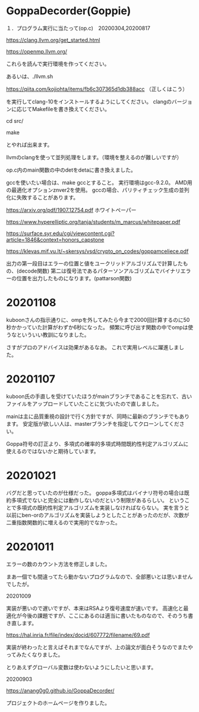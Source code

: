# GoppaDecorder(Goppie)

１．プログラム実行に当たって(op.c)　20200304,20200817

https://clang.llvm.org/get_started.html

https://openmp.llvm.org/

これらを読んで実行環境を作ってください。

あるいは、./llvm.sh

https://qiita.com/kojiohta/items/fb6c307365d1db388acc
（正しくはこう）

を実行してclang-10をインストールするようにしてください。
clangのバージョンに応じてMakefileを書き換えてください。

cd src/

make

とやれば出来ます。

llvmのclangを使って並列処理をします。（環境を整えるのが難しいですが）

op.c内のmain関数の中のdetをdetaに書き換えました。

gccを使いたい場合は、make gccとすること。
実行環境はgcc-9.2.0。
AMD用の最適化オプションznver2を使用。
gccの場合、パリティチェック生成の並列化に失敗することがあります。

https://arxiv.org/pdf/1907.12754.pdf
ホワイトペーパー

https://www.hyperelliptic.org/tanja/students/m_marcus/whitepaper.pdf

https://surface.syr.edu/cgi/viewcontent.cgi?article=1846&context=honors_capstone

https://klevas.mif.vu.lt/~skersys/vsd/crypto_on_codes/goppamceliece.pdf

出力の第一段目はエラーの位置と値をユークリッドアルゴリズムで計算したもの、(decode関数)
第二は復号法であるパターソンアルゴリズムでバイナリエラーの位置を出力したものになります。(pattarson関数)

# 20201108

kuboonさんの指示通りに、ompを外してみたら今まで2000回計算するのに50秒かかっていた計算がわずか6秒になった。
頻繁に呼び出す関数の中でompは使うなといういい教訓になりました。

さすがプロのアドバイスは効果があるなあ。
これで実用レベルに躍進しました。

# 20201107

kuboon氏の手直しを受けていたほうがmainブランチであることを忘れて、古いファイルをアップロードしていたことに気づいたので直しました。

mainは主に品質重視の設計で行く方針ですが、同時に最新のブランチでもあります。
安定版が欲しい人は、masterブランチを指定してクローンしてください。

Goppa符号の訂正より、多項式の確率的多項式時間既約性判定アルゴリズムに使えるのではないかと期待しています。

# 20201021

バグだと思っていたのが仕様だった。
goppa多項式はバイナリ符号の場合は既約多項式でないと完全には動作しないのだという制限があるらしい。
ということで多項式の既約性判定アルゴリズムを実装しなければならない。
実を言うと以前にben-orのアルゴリズムを実装しようとしたことがあったのだが、次数が二重指数関数的に増えるので実用的でなかった。

# 20201011

エラーの数のカウント方法を修正しました。

まあ一個でも間違ってたら動かないプログラムなので、全部悪いとは思いませんでしたが。

20201009

実装が悪いので遅いですが、本来はRSAより復号速度が速いです。 高速化と最適化が今後の課題ですが、ここにあるのは適当に書いたものなので、そのうち書き直します。

https://hal.inria.fr/file/index/docid/607772/filename/69.pdf

実装が終わったと言えばそれまでなんですが、上の論文が面白そうなのでまたやってみたくなりました。

とりあえずグローバル変数は使わないようにしたいと思います。

20200903

https://anang0g0.github.io/GoppaDecorder/

プロジェクトのホームページを作りました。
